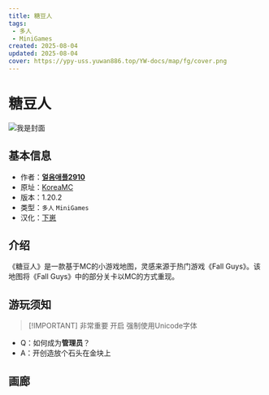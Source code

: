 ```yaml
---
title: 糖豆人
tags: 
 - 多人
 - MiniGames
created: 2025-08-04
updated: 2025-08-04
cover: https://ypy-uss.yuwan886.top/YW-docs/map/fg/cover.png
---
```


# 糖豆人
![我是封面](https://ypy-uss.yuwan886.top/YW-docs/map/fg/cover.png)
## 基本信息

- 作者：[**얼음애플2910**](https://www.koreaminecraft.net/map/2930183)
- 原址：[KoreaMC](https://www.koreaminecraft.net/map/2930183)
- 版本：1.20.2
- 类型：`多人` `MiniGames`
- 汉化：[下崽](https://pan.quark.cn/s/e2f48539bffd)

## 介绍

《糖豆人》是一款基于MC的小游戏地图，灵感来源于热门游戏《Fall Guys》。该地图将《Fall Guys》中的部分关卡以MC的方式重现。

## 游玩须知

> [!IMPORTANT] 非常重要
> 开启 强制使用Unicode字体

 - Q：如何成为**管理员**？   
 - A：开创造放个石头在金块上


## 画廊

<Gallery :images="[
  { src: 'https://ypy-uss.yuwan886.top/YW-docs/map/fg/1.png' },
  { src: 'https://ypy-uss.yuwan886.top/YW-docs/map/fg/2.png' },
  { src: 'https://ypy-uss.yuwan886.top/YW-docs/map/fg/3.png' },
  { src: 'https://ypy-uss.yuwan886.top/YW-docs/map/fg/4.png' },
  { src: 'https://ypy-uss.yuwan886.top/YW-docs/map/fg/5.png' }
]" />